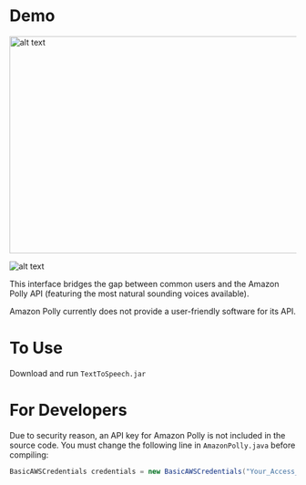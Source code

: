 # Demo 
<img src="https://i.imgur.com/zoRFvVH.jpg" alt="alt text" width="850" height="381">

![alt text](https://i.imgur.com/AizqmRg.png)

This interface bridges the gap between common users and the Amazon Polly API (featuring the most natural sounding voices available).

Amazon Polly currently does not provide a user-friendly software for its API.

# To Use
Download and run `TextToSpeech.jar`

# For Developers
Due to security reason, an API key for Amazon Polly is not included in the source code. You must change the following line in `AmazonPolly.java` before compiling:
```java
BasicAWSCredentials credentials = new BasicAWSCredentials("Your_Access_Key_ID", "Your_Secret_Key");
```
